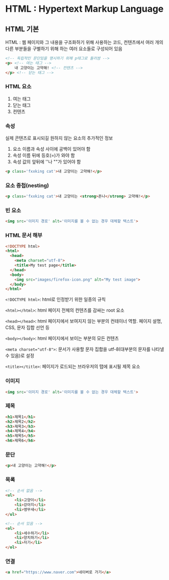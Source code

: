 # HTML : Hypertext Markup Language

## HTML 기본

HTML : 웹 페이지와 그 내용을 구조화하기 위해 사용하는 코드, 컨텐츠에서 여러 개의 다른 부분들을 구별하기 위해 하는 여러 요소들로 구성되어 있음

```html
<!-- 독립적인 문단임을 명시하기 위해 p태그로 둘러쌈 -->
<p> <!-- 여는 태그 -->
    내 고양이는 고약해! <!-- 컨텐츠 -->
</p> <!-- 닫는 태그 -->
```

### HTML 요소

1. 여는 태그
2. 닫는 태그
3. 컨텐츠

### 속성

실제 콘텐츠로 표시되길 원하지 않는 요소의 추가적인 정보

1. 요소 이름과 속성 사이에 공백이 있어야 함
2. 속성 이름 뒤에 등호(=)가 와야 함
3. 속성 값의 앞뒤에 ''나 ""가 있어야 함

```html
<p class='fxxking cat'>내 고양이는 고약해!</p>
```

### 요소 중첩(nesting)

```html
<p class='fxxking cat'>내 고양이는 <strong>존나</strong> 고약해!</p>
```

### 빈 요소

```html
<img src='이미지 경로' alt='이미지를 볼 수 없는 경우 대체할 텍스트'>
```

### HTML 문서 해부

```html
<!DOCTYPE html>
<html>
  <head>
    <meta charset="utf-8">
    <title>My test page</title>
  </head>
  <body>
    <img src="images/firefox-icon.png" alt="My test image">
  </body>
</html>
```

`<!DOCTYPE html>`: html로 인정받기 위한 일종의 규칙

`<html></html>`: html 페이지 전체의 컨텐츠를 감싸는 root 요소

`<head></head>`: html 페이지에서 보여지지 않는 부분의 컨테이너 역할. 페이지 설명, CSS, 문자 집합 선언 등

`<body></body>`: html 페이지에서 보이는 부분의 모든 컨텐츠

`<meta charset="utf-8">`: 문서가 사용할 문자 집합을 utf-8(대부분의 문자를 나타낼 수 있음)로 설정

`<title></title>`: 페이지가 로드되는 브라우저의 탭에 표시될 제목 요소

### 이미지

```html
<img src='이미지 경로' alt='이미지를 볼 수 없는 경우 대체할 텍스트'>
```

### 제목

```html
<h1>제목1</h1>
<h2>제목2</h2>
<h3>제목3</h3>
<h4>제목4</h4>
<h5>제목5</h5>
<h6>제목6</h6>
```

### 문단

```html
<p>내 고양이는 고약해!</p>
```

### 목록

```html
<!-- 순서 없음 -->
<ul>
    <li>고양이</li>
    <li>강아지</li>
    <li>앵무새</li>
</ul>

<!-- 순서 있음 -->
<ol>
    <li>세수하기</li>
    <li>양치하기</li>
    <li>자기</li>
</ol>
```

### 연결

```html
<a href="https://www.naver.com">네이버로 가기</a>
```



